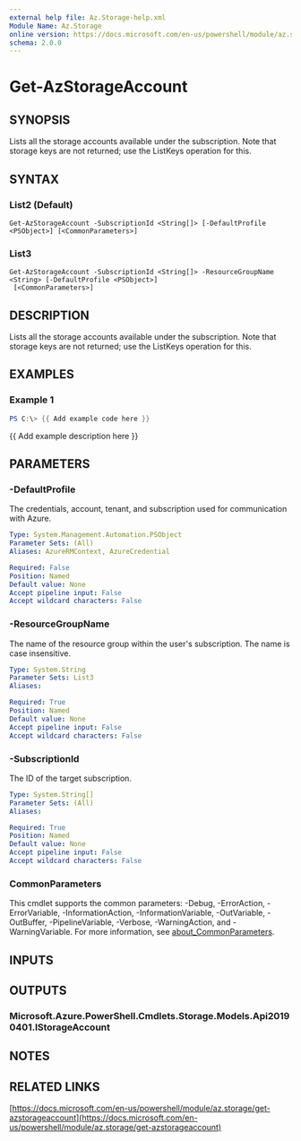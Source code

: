 ```yaml
---
external help file: Az.Storage-help.xml
Module Name: Az.Storage
online version: https://docs.microsoft.com/en-us/powershell/module/az.storage/get-azstorageaccount
schema: 2.0.0
---
```


# Get-AzStorageAccount

## SYNOPSIS
Lists all the storage accounts available under the subscription.
Note that storage keys are not returned; use the ListKeys operation for this.

## SYNTAX

### List2 (Default)
```
Get-AzStorageAccount -SubscriptionId <String[]> [-DefaultProfile <PSObject>] [<CommonParameters>]
```

### List3
```
Get-AzStorageAccount -SubscriptionId <String[]> -ResourceGroupName <String> [-DefaultProfile <PSObject>]
 [<CommonParameters>]
```

## DESCRIPTION
Lists all the storage accounts available under the subscription.
Note that storage keys are not returned; use the ListKeys operation for this.

## EXAMPLES

### Example 1
```powershell
PS C:\> {{ Add example code here }}
```

{{ Add example description here }}

## PARAMETERS

### -DefaultProfile
The credentials, account, tenant, and subscription used for communication with Azure.

```yaml
Type: System.Management.Automation.PSObject
Parameter Sets: (All)
Aliases: AzureRMContext, AzureCredential

Required: False
Position: Named
Default value: None
Accept pipeline input: False
Accept wildcard characters: False
```

### -ResourceGroupName
The name of the resource group within the user's subscription.
The name is case insensitive.

```yaml
Type: System.String
Parameter Sets: List3
Aliases:

Required: True
Position: Named
Default value: None
Accept pipeline input: False
Accept wildcard characters: False
```

### -SubscriptionId
The ID of the target subscription.

```yaml
Type: System.String[]
Parameter Sets: (All)
Aliases:

Required: True
Position: Named
Default value: None
Accept pipeline input: False
Accept wildcard characters: False
```

### CommonParameters
This cmdlet supports the common parameters: -Debug, -ErrorAction, -ErrorVariable, -InformationAction, -InformationVariable, -OutVariable, -OutBuffer, -PipelineVariable, -Verbose, -WarningAction, and -WarningVariable. For more information, see [about_CommonParameters](http://go.microsoft.com/fwlink/?LinkID=113216).

## INPUTS

## OUTPUTS

### Microsoft.Azure.PowerShell.Cmdlets.Storage.Models.Api20190401.IStorageAccount
## NOTES

## RELATED LINKS

[https://docs.microsoft.com/en-us/powershell/module/az.storage/get-azstorageaccount](https://docs.microsoft.com/en-us/powershell/module/az.storage/get-azstorageaccount)


